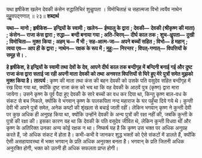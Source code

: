  

यथा हृषीकेश खलेन देवकी कंसेन रुद्धातिचिरं शुचाॢपता । विमोचिताहं च सहात्मजा विभो त्वयैव नाथेन मुहुॢवपद्गणात् ॥ २३॥ **शब्दार्थ** 

**यथा—** **मानो** **; हृषीकेश—** **इन्द्रियों के स्वामी** **; खलेन—** **ईष्यालु के द्वारा** **; देवकी—** **देवकी (श्रीकृष्ण की माता)** **; कंसेन—** **राजा कंस द्वारा** **; रुद्धा—** **बन्दी बनाया गया** **; अति-चिरम्—** **दीर्घ काल तक** **; शुच-अॢपता—** **दुखी** **; विमोचिता—** **मुक्त** **किया** **; अहम् च—** **मैं भी** **; सह-आत्म-जा—** **अपने बच्चों सहित** **; विभो—** **हे महान्** **; त्वया एव—** **आप ही के द्वारा** **;** **नाथेन—** **रक्षक के रूप में** **; मुहु:—** **निरन्तर** **; विपत्-गणात्—** **विपत्तियों के समूह से।** **.** 

**हे हृषीकेश, हे इन्द्रियों के स्वामी तथा देवों के देव, आपने दीर्घ काल तक बन्दीगृह में** **बन्दिनी बनाई गई और दुष्ट राजा कंस द्वारा सताई जा रही अपनी माता देवकी को तथा** **अनवरत विपत्तियों से घिरे हुए मेरे पुत्रों समेत मुझको मुक्त किया है।** **तात्पर्य** : कृष्ण की माता तथा कंस की बहन देवकी को उसके पति वसुदेव सहित बन्दीगृह में रख दिया गया था, क्योंकि दुष्ट राजा कंस को भय था कि वह देवकी के आठवें पुत्र (कृष्ण) द्वारा मारा जायेगा। उसने कृष्ण के पूर्व पैदा हुए देवकी के सारे बच्चों का वध कर दिया था, किन्तु कृष्ण बाल-वध के संकट से बच निकले, क्योंकि वे भगवान् कृष्ण के पालकपिता नन्द महाराज के घर पहुँचा दिये गये थे। कुन्ती देवी भी अपने पुत्रों समेत, अनेक कष्टों की शृंखला से बचाई जाती रहीं। लेकिन भगवान् कृष्ण ने कुन्ती देवी पर कुछ अधिक ही अनुग्रह किया था, क्योंकि उन्होंने देवकी के अन्य पुत्रों की रक्षा नहीं की, जबकि कुन्ती के पुत्रों की रक्षा की। इसका कारण यह था कि देवकी के पति वसुदेव जीवित थे, लेकिन कुन्ती विधवा थीं और कृष्ण के अतिरिक्त उनका अन्य कोई रक्षक न था। निष्कर्ष यह है कि कृष्ण उस भक्त पर अधिक अनुग्रह करते हैं, जो अधिक संकट में होता है। कभी-कभी वे जानकर शुद्ध भक्तों को ऐसे संकटों में डालते हैं, क्योंकि ऐसी असहायावस्था में भक्त भगवान् के प्रति अधिक अनुरक्त बनता है। भगवान् के प्रति जितनी अधिक अनुरक्ति होगी, भक्त को उतनी ही अधिक सफलता प्राप्त होगी। 